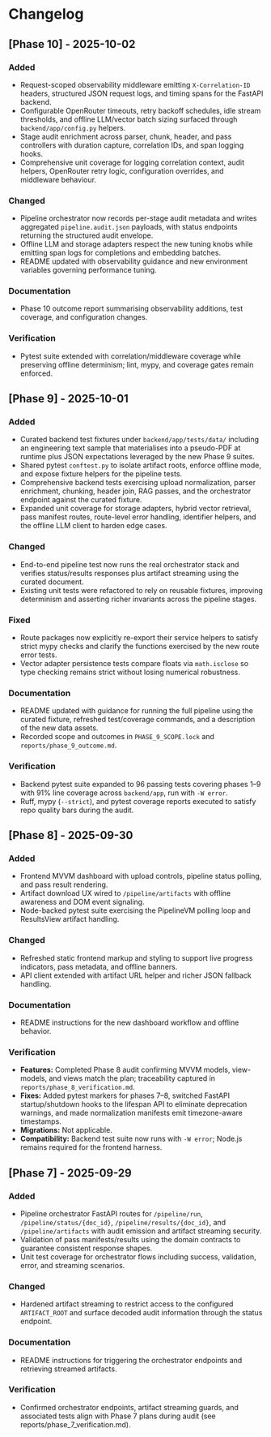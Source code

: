 # Changelog

## [Phase 10] - 2025-10-02
### Added
- Request-scoped observability middleware emitting `X-Correlation-ID` headers, structured JSON request logs, and timing spans for the FastAPI backend.
- Configurable OpenRouter timeouts, retry backoff schedules, idle stream thresholds, and offline LLM/vector batch sizing surfaced through `backend/app/config.py` helpers.
- Stage audit enrichment across parser, chunk, header, and pass controllers with duration capture, correlation IDs, and span logging hooks.
- Comprehensive unit coverage for logging correlation context, audit helpers, OpenRouter retry logic, configuration overrides, and middleware behaviour.

### Changed
- Pipeline orchestrator now records per-stage audit metadata and writes aggregated `pipeline.audit.json` payloads, with status endpoints returning the structured audit envelope.
- Offline LLM and storage adapters respect the new tuning knobs while emitting span logs for completions and embedding batches.
- README updated with observability guidance and new environment variables governing performance tuning.

### Documentation
- Phase 10 outcome report summarising observability additions, test coverage, and configuration changes.

### Verification
- Pytest suite extended with correlation/middleware coverage while preserving offline determinism; lint, mypy, and coverage gates remain enforced.

## [Phase 9] - 2025-10-01
### Added
- Curated backend test fixtures under `backend/app/tests/data/` including an engineering text sample
  that materialises into a pseudo-PDF at runtime plus JSON expectations leveraged by the new Phase 9
  suites.
- Shared pytest `conftest.py` to isolate artifact roots, enforce offline mode, and expose fixture
  helpers for the pipeline tests.
- Comprehensive backend tests exercising upload normalization, parser enrichment, chunking,
  header join, RAG passes, and the orchestrator endpoint against the curated fixture.
- Expanded unit coverage for storage adapters, hybrid vector retrieval, pass manifest routes,
  route-level error handling, identifier helpers, and the offline LLM client to harden edge cases.

### Changed
- End-to-end pipeline test now runs the real orchestrator stack and verifies status/results
  responses plus artifact streaming using the curated document.
- Existing unit tests were refactored to rely on reusable fixtures, improving determinism and
  asserting richer invariants across the pipeline stages.

### Fixed
- Route packages now explicitly re-export their service helpers to satisfy strict mypy checks and
  clarify the functions exercised by the new route error tests.
- Vector adapter persistence tests compare floats via `math.isclose` so type checking remains
  strict without losing numerical robustness.

### Documentation
- README updated with guidance for running the full pipeline using the curated fixture, refreshed
  test/coverage commands, and a description of the new data assets.
- Recorded scope and outcomes in `PHASE_9_SCOPE.lock` and `reports/phase_9_outcome.md`.

### Verification
- Backend pytest suite expanded to 96 passing tests covering phases 1–9 with 91% line coverage
  across `backend/app`, run with `-W error`.
- Ruff, mypy (`--strict`), and pytest coverage reports executed to satisfy repo quality bars during
  the audit.

## [Phase 8] - 2025-09-30
### Added
- Frontend MVVM dashboard with upload controls, pipeline status polling, and pass result rendering.
- Artifact download UX wired to `/pipeline/artifacts` with offline awareness and DOM event signaling.
- Node-backed pytest suite exercising the PipelineVM polling loop and ResultsView artifact handling.

### Changed
- Refreshed static frontend markup and styling to support live progress indicators, pass metadata, and offline banners.
- API client extended with artifact URL helper and richer JSON fallback handling.

### Documentation
- README instructions for the new dashboard workflow and offline behavior.

### Verification
- **Features:** Completed Phase 8 audit confirming MVVM models, view-models, and views match the
  plan; traceability captured in `reports/phase_8_verification.md`.
- **Fixes:** Added pytest markers for phases 7–8, switched FastAPI startup/shutdown hooks to the
  lifespan API to eliminate deprecation warnings, and made normalization manifests emit
  timezone-aware timestamps.
- **Migrations:** Not applicable.
- **Compatibility:** Backend test suite now runs with `-W error`; Node.js remains required for the
  frontend harness.

## [Phase 7] - 2025-09-29
### Added
- Pipeline orchestrator FastAPI routes for `/pipeline/run`, `/pipeline/status/{doc_id}`, `/pipeline/results/{doc_id}`, and `/pipeline/artifacts` with audit emission and artifact streaming security.
- Validation of pass manifests/results using the domain contracts to guarantee consistent response shapes.
- Unit test coverage for orchestrator flows including success, validation, error, and streaming scenarios.

### Changed
- Hardened artifact streaming to restrict access to the configured `ARTIFACT_ROOT` and surface decoded audit information through the status endpoint.

### Documentation
- README instructions for triggering the orchestrator endpoints and retrieving streamed artifacts.

### Verification
- Confirmed orchestrator endpoints, artifact streaming guards, and associated tests align with Phase 7 plans during audit (see reports/phase_7_verification.md).
